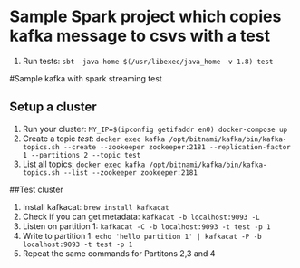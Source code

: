 # Sample Spark project which copies kafka message to csvs with a test
1. Run tests: ```sbt -java-home $(/usr/libexec/java_home -v 1.8) test```

#Sample kafka with spark streaming test

## Setup a cluster 
1. Run your cluster: ```MY_IP=$(ipconfig getifaddr en0) docker-compose up```
2. Create a topic _test_: ```docker exec kafka /opt/bitnami/kafka/bin/kafka-topics.sh --create --zookeeper zookeeper:2181 --replication-factor 1 --partitions 2 --topic test```
3. List all topics: ```docker exec kafka /opt/bitnami/kafka/bin/kafka-topics.sh --list --zookeeper zookeeper:2181```

##Test cluster
1. Install kafkacat: ```brew install kafkacat```
2. Check if you can get metadata: ```kafkacat -b localhost:9093 -L```
2. Listen on partition 1: ```kafkacat -C -b localhost:9093 -t test -p 1```
3. Write to partition 1: ```echo 'hello partition 1' | kafkacat -P -b localhost:9093 -t test -p 1```
4. Repeat the same commands for Partitons 2,3 and 4
